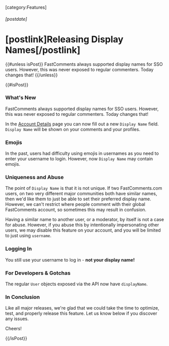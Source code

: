 [category:Features]

###### [postdate]
# [postlink]Releasing Display Names[/postlink]

{{#unless isPost}}
FastComments always supported display names for SSO users. However, this was never exposed to regular commenters. Today changes that!
{{/unless}}

{{#isPost}}

### What's New

FastComments always supported display names for SSO users. However, this was never exposed to regular commenters. Today changes that!

In the [Account Details](https://fastcomments.com/auth/my-account/edit-details) page you can now fill out a new `Display Name` field. `Display Name` will
be shown on your comments and your profiles.

### Emojis

In the past, users had difficulty using emojis in usernames as you need to enter your username to login. However, now `Display Name` may contain emojis.

### Uniqueness and Abuse

The point of `Display Name` is that it is not unique. If two FastComments.com users, on two very different major communities both have similar names, then we'd like
them to just be able to set their preferred display name. However, we can't restrict where people comment with their global FastComments account, so sometimes this may
result in confusion.

Having a similar name to another user, or a moderator, by itself is not a case for abuse. However, if you abuse this by intentionally impersonating other users, we may
disable this feature on your account, and you will be limited to just using `username`.

### Logging In

You still use your username to log in - **not your display name!**

### For Developers & Gotchas

The regular `User` objects exposed via the API now have `displayName`.

### In Conclusion

Like all major releases, we're glad that we could take the time to optimize, test, and properly release this feature. Let us know
below if you discover any issues.

Cheers!

{{/isPost}}
